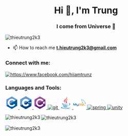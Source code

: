 <h1 align="center">Hi 👋, I'm Trung</h1>
<h3 align="center">I come from Universe 👾</h3>

<p align="left"> <img src="https://komarev.com/ghpvc/?username=thieutrung2k3&label=Profile%20views&color=0e75b6&style=flat" alt="thieutrung2k3" /> </p>

- 📫 How to reach me **t.hieutrung2k3@gmail.com**

<h3 align="left">Connect with me:</h3>
<p align="left">
<a href="https://fb.com/https://www.facebook.com/hiiamtrunz" target="blank"><img align="center" src="https://raw.githubusercontent.com/rahuldkjain/github-profile-readme-generator/master/src/images/icons/Social/facebook.svg" alt="https://www.facebook.com/hiiamtrunz" height="30" width="40" /></a>
</p>

<h3 align="left">Languages and Tools:</h3>
<p align="left"> <a href="https://www.cprogramming.com/" target="_blank" rel="noreferrer"> <img src="https://raw.githubusercontent.com/devicons/devicon/master/icons/c/c-original.svg" alt="c" width="40" height="40"/> </a> <a href="https://www.w3schools.com/cpp/" target="_blank" rel="noreferrer"> <img src="https://raw.githubusercontent.com/devicons/devicon/master/icons/cplusplus/cplusplus-original.svg" alt="cplusplus" width="40" height="40"/> </a> <a href="https://www.w3schools.com/cs/" target="_blank" rel="noreferrer"> <img src="https://raw.githubusercontent.com/devicons/devicon/master/icons/csharp/csharp-original.svg" alt="csharp" width="40" height="40"/> </a> <a href="https://git-scm.com/" target="_blank" rel="noreferrer"> <img src="https://www.vectorlogo.zone/logos/git-scm/git-scm-icon.svg" alt="git" width="40" height="40"/> </a> <a href="https://www.java.com" target="_blank" rel="noreferrer"> <img src="https://raw.githubusercontent.com/devicons/devicon/master/icons/java/java-original.svg" alt="java" width="40" height="40"/> </a> <a href="https://www.mysql.com/" target="_blank" rel="noreferrer"> <img src="https://raw.githubusercontent.com/devicons/devicon/master/icons/mysql/mysql-original-wordmark.svg" alt="mysql" width="40" height="40"/> </a> <a href="https://spring.io/" target="_blank" rel="noreferrer"> <img src="https://www.vectorlogo.zone/logos/springio/springio-icon.svg" alt="spring" width="40" height="40"/> </a> <a href="https://unity.com/" target="_blank" rel="noreferrer"> <img src="https://www.vectorlogo.zone/logos/unity3d/unity3d-icon.svg" alt="unity" width="40" height="40"/> </a> </p>

<p><img align="left" src="https://github-readme-stats.vercel.app/api/top-langs?username=thieutrung2k3&show_icons=true&locale=en&layout=compact" alt="thieutrung2k3" /></p>

<p>&nbsp;<img align="center" src="https://github-readme-stats.vercel.app/api?username=thieutrung2k3&show_icons=true&locale=en" alt="thieutrung2k3" /></p>

<p><img align="center" src="https://github-readme-streak-stats.herokuapp.com/?user=thieutrung2k3&" alt="thieutrung2k3" /></p>
